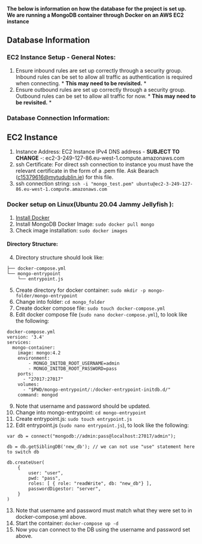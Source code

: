 **The below is information on how the database for the project is set up.**
**We are running a MongoDB container through Docker on an AWS EC2 instance**

## Database Information

### EC2 Instance Setup - General Notes:
1. Ensure inbound rules are set up correctly through a security group. Inbound rules can be set to allow all traffic as authentication is required when connecting. * **This may need to be revisited.** *
2. Ensure outbound rules are set up correctly through a security group. Outbound rules can be set to allow all traffic for now. * **This may need to be revisited.** *

### Database Connection Information:
## EC2 Instance
1. Instance Address: EC2 Instance IPv4 DNS address - **SUBJECT TO CHANGE** -: ec2-3-249-127-86.eu-west-1.compute.amazonaws.com
2. ssh Certificate: For direct ssh connection to instance you must have the relevant certificate in the form of a .pem file. Ask Bearach (<c15379616@mytudublin.ie>) for this file. 
3. ssh connection string: `ssh -i "mongo_test.pem" ubuntu@ec2-3-249-127-86.eu-west-1.compute.amazonaws.com`

### Docker setup on Linux(Ubuntu 20.04 Jammy Jellyfish ):
1. [Install Docker](https://docs.docker.com/engine/install/ubuntu/)
2. Install MongoDB Docker Image: `sudo docker pull mongo`
3. Check image installation: `sudo docker images`
#### Directory Structure:
4. Directory structure should look like: 
```
├── docker-compose.yml
└── mongo-entrypoint
    └── entrypoint.js
```
5. Create directory for docker container: `sudo mkdir -p mongo-folder/mongo-entrypoint`
6. Change into folder: `cd mongo_folder`
7. Create docker compose file: `sudo touch docker-compose.yml`
8. Edit docker compose file (`sudo nano docker-compose.yml`), to look like the following: 
```
docker-compose.yml
version: '3.4'
services:
  mongo-container:
    image: mongo:4.2
    environment:
        - MONGO_INITDB_ROOT_USERNAME=admin
        - MONGO_INITDB_ROOT_PASSWORD=pass
    ports:
      - "27017:27017"
    volumes:
      - "$PWD/mongo-entrypoint/:/docker-entrypoint-initdb.d/"
    command: mongod
```
9. Note that username and password should be updated.
10. Change into mongo-entrypoint: `cd mongo-entrypoint`
11. Create entrypoint.js: `sudo touch entrypoint.js`
12.  Edit entrypoint.js (`sudo nano entrypoint.js`), to look like the following:
```
var db = connect("mongodb://admin:pass@localhost:27017/admin");

db = db.getSiblingDB('new_db'); // we can not use "use" statement here to switch db

db.createUser(
    {
        user: "user",
        pwd: "pass",
        roles: [ { role: "readWrite", db: "new_db"} ],
        passwordDigestor: "server",
    }
)
```
13. Note that username and password must match what they were set to in docker-compose.yml above.
14. Start the container: `docker-compose up -d`
15. Now you can connect to the DB using the username and password set above.
